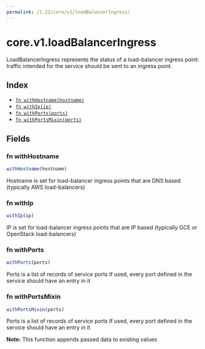 ```yaml
---
permalink: /1.22/core/v1/loadBalancerIngress/
---
```


# core.v1.loadBalancerIngress

LoadBalancerIngress represents the status of a load-balancer ingress point: traffic intended for the service should be sent to an ingress point.

## Index

* [`fn withHostname(hostname)`](#fn-withhostname)
* [`fn withIp(ip)`](#fn-withip)
* [`fn withPorts(ports)`](#fn-withports)
* [`fn withPortsMixin(ports)`](#fn-withportsmixin)

## Fields

### fn withHostname

```ts
withHostname(hostname)
```

Hostname is set for load-balancer ingress points that are DNS based (typically AWS load-balancers)

### fn withIp

```ts
withIp(ip)
```

IP is set for load-balancer ingress points that are IP based (typically GCE or OpenStack load-balancers)

### fn withPorts

```ts
withPorts(ports)
```

Ports is a list of records of service ports If used, every port defined in the service should have an entry in it

### fn withPortsMixin

```ts
withPortsMixin(ports)
```

Ports is a list of records of service ports If used, every port defined in the service should have an entry in it

**Note:** This function appends passed data to existing values